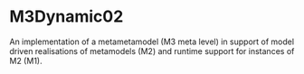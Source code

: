 # M3Dynamic02
An implementation of a metametamodel (M3 meta level) in support of model driven realisations of metamodels (M2) and runtime support for instances of M2 (M1).

